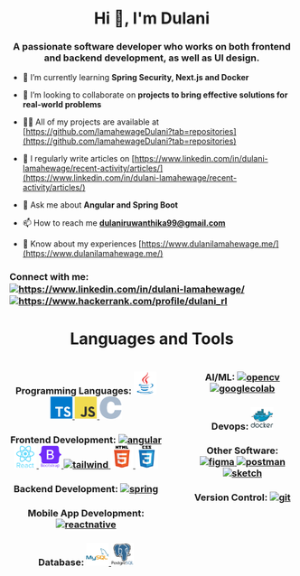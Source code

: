 <h1 align="center">Hi 👋, I'm Dulani</h1>
<h3 align="center">A passionate software developer who works on both frontend and backend development, as well as UI design.</h3>

- 🌱 I’m currently learning **Spring Security, Next.js and Docker**

- 👯 I’m looking to collaborate on **projects to bring effective solutions for real-world problems**

- 👨‍💻 All of my projects are available at [https://github.com/lamahewageDulani?tab=repositories](https://github.com/lamahewageDulani?tab=repositories)

- 📝 I regularly write articles on [https://www.linkedin.com/in/dulani-lamahewage/recent-activity/articles/](https://www.linkedin.com/in/dulani-lamahewage/recent-activity/articles/)

- 💬 Ask me about **Angular and Spring Boot**

- 📫 How to reach me **dulaniruwanthika99@gmail.com**

- 📄 Know about my experiences [https://www.dulanilamahewage.me/](https://www.dulanilamahewage.me/)

<h3 align="left">Connect with me: 
  <a href="https://www.linkedin.com/in/dulani-lamahewage/" target="blank"><img align="center" src="https://raw.githubusercontent.com/rahuldkjain/github-profile-readme-generator/master/src/images/icons/Social/linked-in-alt.svg" alt="https://www.linkedin.com/in/dulani-lamahewage/" height="30" width="40" /></a>
  <a href="https://www.hackerrank.com/profile/dulani_RL" target="blank"><img align="center" src="https://raw.githubusercontent.com/rahuldkjain/github-profile-readme-generator/master/src/images/icons/Social/hackerrank.svg" alt="https://www.hackerrank.com/profile/dulani_rl" height="30" width="40" /></a>
</h3>

<h1 align="center">Languages and Tools</h1>

<div style="display: flex; justify-content: center; gap: 50px; text-align: center;">
  <div>
    <h3 align="center">Programming Languages:
      <a href="https://www.java.com" target="_blank" rel="noreferrer"> <img src="https://raw.githubusercontent.com/devicons/devicon/master/icons/java/java-original.svg" alt="java" width="40" height="40"/> </a> 
      <a href="https://www.typescriptlang.org/" target="_blank" rel="noreferrer"> <img src="https://raw.githubusercontent.com/devicons/devicon/master/icons/typescript/typescript-original.svg" alt="typescript" width="40" height="40"/> </a>
      <a href="https://developer.mozilla.org/en-US/docs/Web/JavaScript" target="_blank" rel="noreferrer"> <img src="https://raw.githubusercontent.com/devicons/devicon/master/icons/javascript/javascript-original.svg" alt="javascript" width="40" height="40"/> </a> 
      <a href="https://www.cprogramming.com/" target="_blank" rel="noreferrer"> <img src="https://raw.githubusercontent.com/devicons/devicon/master/icons/c/c-original.svg" alt="c" width="40" height="40"/> </a> 
    </h3>

  <h3 align="center">Frontend Development:
      <a href="https://angular.io" target="_blank" rel="noreferrer"> <img src="https://angular.io/assets/images/logos/angular/angular.svg" alt="angular" width="40" height="40"/> </a> 
      <a href="https://reactjs.org/" target="_blank" rel="noreferrer"> <img src="https://raw.githubusercontent.com/devicons/devicon/master/icons/react/react-original-wordmark.svg" alt="react" width="40" height="40"/> </a> 
      <a href="https://getbootstrap.com" target="_blank" rel="noreferrer"> <img src="https://raw.githubusercontent.com/devicons/devicon/master/icons/bootstrap/bootstrap-plain-wordmark.svg" alt="bootstrap" width="40" height="40"/> </a> 
      <a href="https://tailwindcss.com/" target="_blank" rel="noreferrer"> <img src="https://www.vectorlogo.zone/logos/tailwindcss/tailwindcss-icon.svg" alt="tailwind" width="40" height="40"/> </a> 
      <a href="https://www.w3.org/html/" target="_blank" rel="noreferrer"> <img src="https://raw.githubusercontent.com/devicons/devicon/master/icons/html5/html5-original-wordmark.svg" alt="html5" width="40" height="40"/> </a> 
      <a href="https://www.w3schools.com/css/" target="_blank" rel="noreferrer"> <img src="https://raw.githubusercontent.com/devicons/devicon/master/icons/css3/css3-original-wordmark.svg" alt="css3" width="40" height="40"/> </a>
    </h3>

<h3 align="center">Backend Development:
  <a href="https://spring.io/" target="_blank" rel="noreferrer"> <img src="https://www.vectorlogo.zone/logos/springio/springio-icon.svg" alt="spring" width="40" height="40"/> </a> 
</h3>

<h3 align="center">Mobile App Development:
  <a href="https://reactnative.dev/" target="_blank" rel="noreferrer"> <img src="https://reactnative.dev/img/header_logo.svg" alt="reactnative" width="40" height="40"/> </a> 
</h3>

<h3 align="center">Database:
  <a href="https://www.mysql.com/" target="_blank" rel="noreferrer"> <img src="https://raw.githubusercontent.com/devicons/devicon/master/icons/mysql/mysql-original-wordmark.svg" alt="mysql" width="40" height="40"/> </a> 
  <a href="https://www.postgresql.org" target="_blank" rel="noreferrer"> <img src="https://raw.githubusercontent.com/devicons/devicon/master/icons/postgresql/postgresql-original-wordmark.svg" alt="postgresql" width="40" height="40"/> </a> 
</h3>
  </div>
  
  <div>
    <h3 align="center">AI/ML:
  <a href="https://opencv.org/" target="_blank" rel="noreferrer"> <img src="https://www.vectorlogo.zone/logos/opencv/opencv-icon.svg" alt="opencv" width="40" height="40"/> </a> 
  <a href="https://colab.research.google.com/" target="_blank" rel="noreferrer"> <img src="https://img.icons8.com/?size=100&id=lOqoeP2Zy02f&format=png&color=000000" alt="googlecolab" width="40" height="40"/> </a> 
</h3>

<h3 align="center">Devops: 
  <a href="https://www.docker.com/" target="_blank" rel="noreferrer"> <img src="https://raw.githubusercontent.com/devicons/devicon/master/icons/docker/docker-original-wordmark.svg" alt="docker" width="40" height="40"/> </a> 
</h3>

<h3 align="center">Other Software: 
  <a href="https://www.figma.com/" target="_blank" rel="noreferrer"> <img src="https://www.vectorlogo.zone/logos/figma/figma-icon.svg" alt="figma" width="40" height="40"/> </a> 
  <a href="https://postman.com" target="_blank" rel="noreferrer"> <img src="https://www.vectorlogo.zone/logos/getpostman/getpostman-icon.svg" alt="postman" width="40" height="40"/> </a> 
  <a href="https://www.sketch.com/" target="_blank" rel="noreferrer"> <img src="https://www.vectorlogo.zone/logos/sketchapp/sketchapp-icon.svg" alt="sketch" width="40" height="40"/> </a>
</h3>

<h3 align="center">Version Control:
  <a href="https://git-scm.com/" target="_blank" rel="noreferrer"> <img src="https://www.vectorlogo.zone/logos/git-scm/git-scm-icon.svg" alt="git" width="40" height="40"/> </a> 
</h3>
  </div>
</div>





